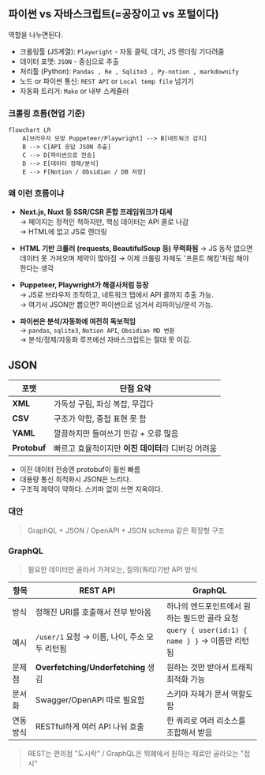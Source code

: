 ## 파이썬 vs 자바스크립트(=공장이고 vs 포털이다)
역할을 나누면된다.

- 크롤링툴 (JS계열): `Playwright` - 자동 클릭, 대기, JS 렌더링 기다려줌
- 데이터 포맷: `JSON` - 중심으로 추출
- 처리툴 (Python): `Pandas , Re , Sqlite3 , Py-notion , markdownify`
- 노드 or 파이썬 통신: `REST API` or `Local temp file` 넘기기
- 자동화 트리거: `Make` or 내부 스케쥴러

### 크롤링 흐름(현업 기준)
```mermaid
flowchart LR
    A[브라우저 모방 Puppeteer/Playwright] --> B[네트워크 감지]
    B --> C[API 응답 JSON 추출]
    C --> D[파이썬으로 전송]
    D --> E[데이터 정제/분석]
    E --> F[Notion / Obsidian / DB 저장]
```

### 왜 이런 흐름이냐
- **Next.js, Nuxt 등 SSR/CSR 혼합 프레임워크가 대세**  
    → 페이지는 정적인 척하지만, 핵심 데이터는 API 콜로 나감  
    → HTML에 없고 JS로 렌더링 
    
- **HTML 기반 크롤러 (requests, BeautifulSoup 등) 무력화됨** 
    → JS 동작 없으면 데이터 못 가져오며 제약이 많아짐
    → 이제 크롤링 자체도 '프론트 해킹'처럼 해야 한다는 생각
    
- **Puppeteer, Playwright가 해결사처럼 등장**  
    → JS로 브라우저 조작하고, 네트워크 탭에서 API 콜까지 추출 가능.  
    → 여기서 JSON만 뽑으면? 파이썬으로 넘겨서 리파이닝/분석 가능.
    
- **파이썬은 분석/자동화에 여전히 독보적임**  
    → `pandas`, `sqlite3`, `Notion API`, `Obsidian MD 변환`  
    → 분석/정제/자동화 루프에선 자바스크립트는 절대 못 이김.


## JSON
| 포맷           | 단점 요약                          |
| ------------ | ------------------------------ |
| **XML**      | 가독성 구림, 파싱 복잡, 무겁다             |
| **CSV**      | 구조가 약함, 중첩 표현 못 함              |
| **YAML**     | 깔끔하지만 들여쓰기 민감 + 오류 많음          |
| **Protobuf** | 빠르고 효율적이지만 **이진 데이터**라 디버깅 어려움 |
- 이진 데이터 전송엔 protobuf이 휠씬 빠름
- 대용량 통신 최적화시 JSON은 느리다.
- 구조적 제약이 약하다. 스키마 없이 쓰면 지옥이다.

### 대안
> GraphQL + JSON / OpenAPI + JSON schema 같은 확장형 구조

### GraphQL
> 필요한 데이터만 골라서 가져오는, 질의(쿼리)기반 API 방식

| 항목    | REST API                          | GraphQL                                   |
| ----- | --------------------------------- | ----------------------------------------- |
| 방식    | 정해진 URI를 호출해서 전부 받아옴              | 하나의 엔드포인트에서 원하는 필드만 골라 요청                 |
| 예시    | `/user/1` 요청 → 이름, 나이, 주소 모두 리턴됨  | `query { user(id:1) { name } }` → 이름만 리턴됨 |
| 문제점   | **Overfetching/Underfetching** 생김 | 원하는 것만 받아서 트래픽 최적화 가능                     |
| 문서화   | Swagger/OpenAPI 따로 필요함            | 스키마 자체가 문서 역할도 함                          |
| 연동 방식 | RESTful하게 여러 API 나눠 호출            | 한 쿼리로 여러 리소스를 조합해서 받음                     |
> REST는 편의점 "도시락" / GraphQL은 뷔폐에서 원하는 재료만 골라오는 "접시"


